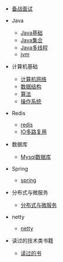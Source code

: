 
* [备战面试](./docs/a-1备战面试.md)
* Java

  * [Java基础](./docs/b-1面试题总结-Java基础.md)
  * [Java集合](./docs/b-2Java集合.md)
  * [Java多线程](./docs/b-3Java多线程.md)
  * [jvm](./docs/b-4jvm.md)
* 计算机基础

  * [计算机网络](./docs/c-1计算机网络.md)
  * [数据结构](./docs/c-2数据结构.md)
  * [算法](./docs/c-3算法.md)
  * [操作系统](./docs/c-4操作系统.md)  
* Redis

  - [redis](./docs/d-1redis.md) 
  - [IO多路复用](./docs/d-2IO多路复用.md)
* 数据库

  - [Mysql数据库](./docs/e-1数据库.md)
* Spring

  - [spring](./docs/f-1spring.md)
* 分布式与微服务

  - [分布式与微服务](g-1分布式与微服务)
* netty
  - [netty](./docs/netty.md)
* 读过的技术类书籍

  - [读过的书](./docs/h-1books.md)